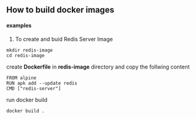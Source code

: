 ## How to build docker images

#### examples

1. To create and buid Redis Server Image
```
mkdir redis-image
cd redis-image
```

create **Dockerfile** in **redis-image** directory and copy the follwing content
```
FROM alpine
RUN apk add --update redis
CMD ["redis-server"]
```

run docker build
```
docker build .
```